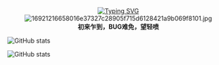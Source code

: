 <div align="center">
    <a href="https://blog.sunguoqi.com/">
      <img src="https://readme-typing-svg.demolab.com?font=Fira+Code&pause=1000&width=435&lines=console.log(%22Hello%2C%20World%22);王憨憨同学祝您今天愉快!; Lucca Wang wish you a good day!;在校高中生一枚;A high school student from Wuhan, PRC&center=true&size=27" alt="Typing SVG" />
    </a>
    <img src="https://pic.imgdb.cn/item/64e5f4e0661c6c8e542a8b3b.jpg" alt="16921216658016e37327c28905f715d6128421a9b069f8101.jpg"></br>
    <b>初来乍到，BUG难免，望轻喷</b>
</div>




![GitHub stats](https://metrics.lecoq.io/LuccaWang404?template=classic&config.timezone=Asia%2FShanghai)

![GitHub stats](https://github-readme-stats.vercel.app/api?username=LuccaWang404&show_icons=true)
